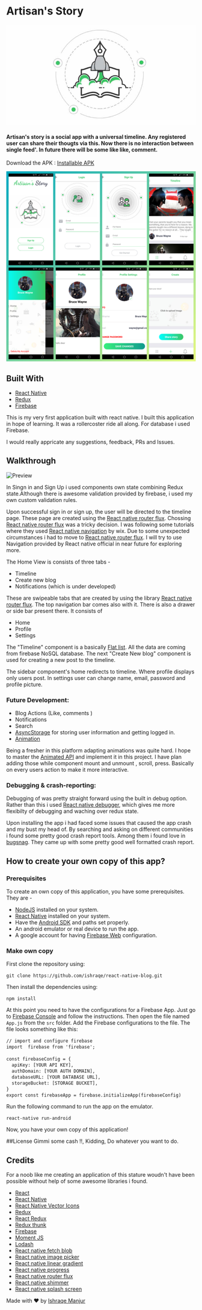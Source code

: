 # Artisan's Story
![Preview](./src/assets/icon.png)

#### Artisan's story is a social app with a universal timeline. Any registered user can share their thougts via this. Now there is no interaction between single feed'.  In future there will be some like like, comment. 

Download the APK : [Installable APK](https://github.com/ishraqe/react-native-blog/apk/app-release.apk)

![Preview](./src/assets/inCollage_20180212_202916674.jpg)

## Built With
 - [React Native](https://facebook.github.io/react-native/)
 - [Redux](https://github.com/reactjs/redux)
 - [Firebase](https://firebase.google.com/)

This is my very first application built with react native. I built this application in hope of learning. It was a rollercoster ride all along. 
For database i used Firebase. 

I would really appricate any suggestions, feedback, PRs and Issues.


## Walkthrough

![Preview](./src/assets/ezgif.com-video-to-gif.gif)

In Singn in and Sign Up i used components own state combining Redux state.Although there is awesome validation provided by  firebase, i used my own custom validation rules. 


Upon successful sign in or sign up, the user will be directed to the timeline page. These page are created using the [React native router flux](https://github.com/aksonov/react-native-router-flux). 
Chossing [React native router flux](https://github.com/aksonov/react-native-router-flux) was a tricky decision. I was following some tutorials where they used [React native navigation](https://github.com/wix/react-native-navigation) by wix. Due to some unexpected circumstances i had to move to [React native router flux](https://github.com/aksonov/react-native-router-flux).
I will try to use Navigation provided by React native official in near future for exploring more. 

The Home View is consists of three tabs -

 - Timeline
 - Create new blog
 - Notifications (which is under developed)

These are swipeable tabs that are created by using the library [React native router flux](https://github.com/aksonov/react-native-router-flux). 
The top navigation bar comes also with it. There is also a drawer or side bar present there.  It consists of

- Home
- Profile
- Settings

The "Timeline" component is a basically [Flat list](https://facebook.github.io/react-native/docs/flatlist.html).  All the data are coming from  firebase NoSQL database. 
The next "Create New blog" component is used for creating a new post to the timeline. 

The sidebar component's home redirects to timeline. Where profile displays only users post.
In settings user can change name, email, password and profile picture. 

### Future Development: 
 - Blog Actions (Like, comments )
 - Notifications 
 - Search
 - [AsyncStorage](https://facebook.github.io/react-native/docs/asyncstorage.html) for storing user information and getting logged in. 
 - [Animation](https://facebook.github.io/react-native/docs/animated.html) 
 
Being a fresher in this platform adapting animations was quite hard. I hope to master the [Animated API](https://facebook.github.io/react-native/docs/animated.html) and implement it in this project. I have plan adding those while component mount and unmount , scroll, press. Basically on every users action to make it more interactive.  

### Debugging & crash-reporting:

Debugging of was pretty straight forward using the built in debug option. Rather than this i used [React native debugger](https://github.com/jhen0409/react-native-debugger), which gives me more flexibilty of debugging and waching over redux state. 

Upon installing the app i had faced some issues that caused the app crash and my bust my head of. By searching and asking on different communities i found some pretty good crash report tools. Among them i found love in [bugsnag](https://www.bugsnag.com/). They came up with some pretty good well formatted crash report. 


## How to create your own copy of this app?
### Prerequisites
To create an own copy of this application, you have some prerequisites. They are -

 - [NodeJS](https://nodejs.org/en/) installed on your system.
 - [React Native](https://facebook.github.io/react-native/) installed on your system.
 - Have the [Android SDK](https://developer.android.com/studio/index.html) and paths set properly. 
 - An android emulator or real device to run the app.
 - A google account for having [Firebase Web](https://firebase.google.com/docs/web/setup) configuration.

### Make own copy
First clone the repository using:

    git clone https://github.com/ishraqe/react-native-blog.git

Then install the dependencies using:

    npm install

At this point you need to have the configurations for a Firebase App. Just go to [Firebase Console](https://firebase.google.com/docs/web/setup) and follow the instructions. Then open the file named `App.js` from the `src` folder. Add the Firebase configurations to the file. The file looks something like this:

    // import and configure firebase
    import  firebase from 'firebase';
    
    const firebaseConfig = {
      apiKey: [YOUR API KEY],
      authDomain: [YOUR AUTH DOMAIN],
      databaseURL: [YOUR DATABASE URL],
      storageBucket: [STORAGE BUCKET],
    }
    export const firebaseApp = firebase.initializeApp(firebaseConfig)

 Run the following command to run the app on the emulator.

    react-native run-android
Now, you have your own copy of this application!


##License
Gimmi some cash !!, Kidding, Do whatever you want to do.


## Credits
For a noob like me creating an application of this stature woudn't have been possible without help of some awesome libraries i found.   

 - [React](https://facebook.github.io/react/)
 - [React Native](https://facebook.github.io/react-native/)
 - [React Native Vector Icons](https://github.com/oblador/react-native-vector-icons)
 - [Redux](https://github.com/reactjs/redux)
 - [React Redux](https://github.com/reactjs/react-redux)
 - [Redux thunk](https://github.com/gaearon/redux-thunk)
 - [Firebase](https://firebase.google.com/)
 - [Moment JS](http://momentjs.com/)
 - [Lodash](https://lodash.com/)
 - [React native fetch blob](https://github.com/wkh237/react-native-fetch-blob)
 - [React native image picker](https://github.com/react-community/react-native-image-picker)
 - [React native linear gradient](https://github.com/react-native-community/react-native-linear-gradient) 
 - [React native progress](https://github.com/oblador/react-native-progress)
 - [React native router flux](https://github.com/aksonov/react-native-router-flux)
 - [React native shimmer](https://github.com/oblador/react-native-shimmer)
 - [React native splash screen](https://github.com/crazycodeboy/react-native-splash-screen)

Made with ♥ by [Ishraqe Manjur](https://twitter.com/ishraqe_manjur)
